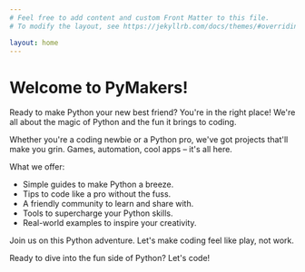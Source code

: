 ```yaml
---
# Feel free to add content and custom Front Matter to this file.
# To modify the layout, see https://jekyllrb.com/docs/themes/#overriding-theme-defaults

layout: home
---
```


<h1>Welcome to PyMakers!</h1>

Ready to make Python your new best friend? You're in the right place! We're all about the magic of Python and the fun it brings to coding.

Whether you're a coding newbie or a Python pro, we've got projects that'll make you grin. Games, automation, cool apps – it's all here.

What we offer:
<ul>
	<li>Simple guides to make Python a breeze.</li>
	<li>Tips to code like a pro without the fuss.</li>
	<li>A friendly community to learn and share with.</li>
	<li>Tools to supercharge your Python skills.</li>
	<li>Real-world examples to inspire your creativity.</li>
</ul>
Join us on this Python adventure. Let's make coding feel like play, not work.

Ready to dive into the fun side of Python? Let's code!